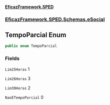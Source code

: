 #### [EficazFramework.SPED](EficazFrameworkSPED.md 'EficazFramework SPED')
### [EficazFramework.SPED.Schemas.eSocial](EficazFramework.SPED.Schemas.eSocial.md 'EficazFramework.SPED.Schemas.eSocial')

## TempoParcial Enum

```csharp
public enum TempoParcial
```
### Fields

<a name='EficazFramework.SPED.Schemas.eSocial.TempoParcial.Lim25Horas'></a>

`Lim25Horas` 1

<a name='EficazFramework.SPED.Schemas.eSocial.TempoParcial.Lim26Horas'></a>

`Lim26Horas` 3

<a name='EficazFramework.SPED.Schemas.eSocial.TempoParcial.Lim30Horas'></a>

`Lim30Horas` 2

<a name='EficazFramework.SPED.Schemas.eSocial.TempoParcial.NaoETempoParcial'></a>

`NaoETempoParcial` 0